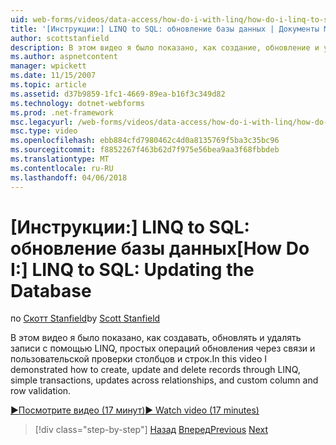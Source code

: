 ```yaml
---
uid: web-forms/videos/data-access/how-do-i-with-linq/how-do-i-linq-to-sql-updating-the-database
title: '[Инструкции:] LINQ to SQL: обновление базы данных | Документы Microsoft'
author: scottstanfield
description: В этом видео я было показано, как создание, обновление и удаление записи с помощью LINQ, простых операций обновления через связи и пользовательские столбца и...
ms.author: aspnetcontent
manager: wpickett
ms.date: 11/15/2007
ms.topic: article
ms.assetid: d37b9859-1fc1-4669-89ea-b16f3c349d82
ms.technology: dotnet-webforms
ms.prod: .net-framework
msc.legacyurl: /web-forms/videos/data-access/how-do-i-with-linq/how-do-i-linq-to-sql-updating-the-database
msc.type: video
ms.openlocfilehash: ebb884cfd7980462c4d0a8135769f5ba3c35bc96
ms.sourcegitcommit: f8852267f463b62d7f975e56bea9aa3f68fbbdeb
ms.translationtype: MT
ms.contentlocale: ru-RU
ms.lasthandoff: 04/06/2018
---
```

<a name="how-do-i-linq-to-sql-updating-the-database"></a><span data-ttu-id="764c5-103">[Инструкции:] LINQ to SQL: обновление базы данных</span><span class="sxs-lookup"><span data-stu-id="764c5-103">[How Do I:] LINQ to SQL: Updating the Database</span></span>
====================
<span data-ttu-id="764c5-104">по [Скотт Stanfield](https://github.com/scottstanfield)</span><span class="sxs-lookup"><span data-stu-id="764c5-104">by [Scott Stanfield](https://github.com/scottstanfield)</span></span>

<span data-ttu-id="764c5-105">В этом видео я было показано, как создавать, обновлять и удалять записи с помощью LINQ, простых операций обновления через связи и пользовательской проверки столбцов и строк.</span><span class="sxs-lookup"><span data-stu-id="764c5-105">In this video I demonstrated how to create, update and delete records through LINQ, simple transactions, updates across relationships, and custom column and row validation.</span></span>

[<span data-ttu-id="764c5-106">&#9654;Посмотрите видео (17 минут)</span><span class="sxs-lookup"><span data-stu-id="764c5-106">&#9654; Watch video (17 minutes)</span></span>](https://channel9.msdn.com/Blogs/ASP-NET-Site-Videos/how-do-i-linq-to-sql-updating-the-database)

> [!div class="step-by-step"]
> <span data-ttu-id="764c5-107">[Назад](how-do-i-linq-to-sql-querying-the-database.md)
> [Вперед](how-do-i-linq-to-sql-linqdatasource.md)</span><span class="sxs-lookup"><span data-stu-id="764c5-107">[Previous](how-do-i-linq-to-sql-querying-the-database.md)
[Next](how-do-i-linq-to-sql-linqdatasource.md)</span></span>
